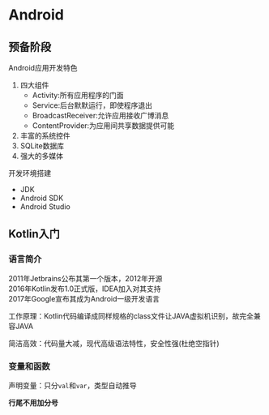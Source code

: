 # Android

## 预备阶段

Android应用开发特色  

1. 四大组件
   - Activity:所有应用程序的门面
   - Service:后台默默运行，即使程序退出
   - BroadcastReceiver:允许应用接收广博消息
   - ContentProvider:为应用间共享数据提供可能
2. 丰富的系统控件
3. SQLite数据库
4. 强大的多媒体

开发环境搭建

- JDK
- Android SDK
- Android Studio

## Kotlin入门

### 语言简介

2011年Jetbrains公布其第一个版本，2012年开源  
2016年Kotlin发布1.0正式版，IDEA加入对其支持  
2017年Google宣布其成为Android一级开发语言

工作原理：Kotlin代码编译成同样规格的class文件让JAVA虚拟机识别，故完全兼容JAVA

简洁高效：代码量大减，现代高级语法特性，安全性强(杜绝空指针)

### 变量和函数

声明变量：只分`val`和`var`，类型自动推导

**行尾不用加分号**

